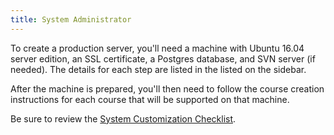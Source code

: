 ```yaml
---
title: System Administrator
---
```


To create a production server, you'll need a machine with Ubuntu 16.04
server edition, an SSL certificate, a Postgres database, and SVN
server (if needed). The details for each step are listed in the listed
on the sidebar.

After the machine is prepared, you'll then need to follow the course
creation instructions for each course that will be supported on that
machine.

Be sure to review the 
[System Customization Checklist](/sysadmin/system_customization).